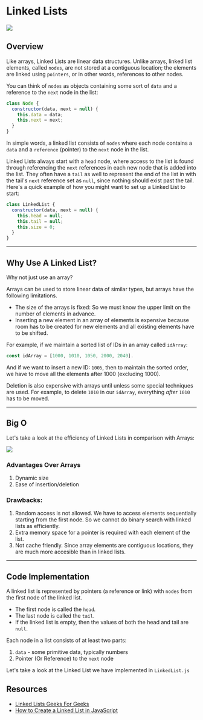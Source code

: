 # Linked Lists

![](https://www.geeksforgeeks.org/wp-content/uploads/gq/2013/03/Linkedlist.png)

## Overview

Like arrays, Linked Lists are linear data structures. Unlike arrays, linked list elements, called `nodes`, are not stored at a contiguous location; the elements are linked using `pointers`, or in other words, references to other nodes. 

You can think of `nodes` as objects containing some sort of `data` and a reference to the `next` node in the list:

```js
class Node {
  constructor(data, next = null) {
    this.data = data;
    this.next = next;
  }
}
```

In simple words, a linked list consists of `nodes` where each node contains a `data` and a `reference` (pointer) to the `next` node in the list. 

Linked Lists always start with a `head` node, where access to the list is found through referencing the `next` references in each new node that is added into the list. They often have a `tail` as well to represent the end of the list in with the tail's `next` reference set as `null`, since nothing should exist past the tail. Here's a quick example of how you might want to set up a Linked List to start:

```js
class LinkedList {
  constructor(data, next = null) {
    this.head = null;
    this.tail = null;
    this.size = 0;
  }
}
```

___
## Why Use A Linked List?
Why not just use an array?

Arrays can be used to store linear data of similar types, but arrays have the following limitations.

- The size of the arrays is fixed: So we must know the upper limit on the number of elements in advance.
- Inserting a new element in an array of elements is expensive because room has to be created for new elements and all existing elements have to be shifted.

For example, if we maintain a sorted list of IDs in an array called `idArray`:

```js
const idArray = [1000, 1010, 1050, 2000, 2040].
```

And if we want to insert a new ID: `1005`, then to maintain the sorted order, we have to move all the elements after 1000 (excluding 1000).

Deletion is also expensive with arrays until unless some special techniques are used. For example, to delete `1010` in our `idArray`, everything _after_ `1010` has to be moved.

___
## Big O
Let's take a look at the efficiency of Linked Lists in comparison with Arrays:

![](https://external-content.duckduckgo.com/iu/?u=https%3A%2F%2Fcdn-images-1.medium.com%2Fmax%2F2600%2F1*TXcoRpFxDTdRl0YYawE3XA.png)

### Advantages Over Arrays
1) Dynamic size
2) Ease of insertion/deletion

### Drawbacks:
1) Random access is not allowed. We have to access elements sequentially starting from the first node. So we cannot do binary search with linked lists as efficiently.
2) Extra memory space for a pointer is required with each element of the list.
3) Not cache friendly. Since array elements are contiguous locations, they are much more accesible than in linked lists.

___
## Code Implementation
A linked list is represented by pointers (a reference or link) with `nodes` from the first node of the linked list.

- The first node is called the `head`. 
- The last node is called the `tail`.
- If the linked list is empty, then the values of both the head and tail are `null`.

Each node in a list consists of at least two parts:
1) `data` - some primitive data, typically numbers
2) Pointer (Or Reference) to the `next` node

Let's take a look at the Linked List we have implemented in `LinkedList.js`

## Resources
- [Linked Lists Geeks For Geeks](https://www.geeksforgeeks.org/data-structures/linked-list/)
- [How to Create a Linked List in JavaScript](https://medium.com/swlh/how-to-create-a-linked-list-in-javascript-1bfef32c7722)

